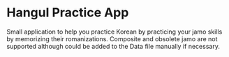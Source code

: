# Hangul Practice App

Small application to help you practice Korean by practicing your jamo skills by memorizing their romanizations. Composite and obsolete jamo are not supported although could be added to the Data file manually if necessary.